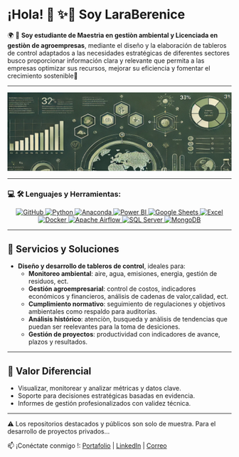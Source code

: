 # ¡Hola! 👋 ✨🔭 Soy LaraBerenice

🌍 🌱 **Soy estudiante de Maestrìa en gestiòn ambiental y Licenciada en gestiòn de agroempresas**, mediante el diseño y la elaboración de tableros de control adaptados a las necesidades estratégicas de diferentes sectores busco proporcionar información clara y relevante que permita a las empresas optimizar sus recursos, mejorar su eficiencia y fomentar el crecimiento sostenible🌱

---

<p align="center">
    <img src="https://github.com/LaraBerenice/Repo_Imagenes/blob/main/xx.png" alt="Imagen Principal" style="max-width: 100%; height: auto;">
</p>

---

### **💻 🛠 Lenguajes y Herramientas:**
<p align="center">
    <a href="https://github.com/LaraBerenice">
        <img src="https://github.com/user-attachments/assets/70bb8b8e-b3ce-48a3-ae6f-5c4cb1db8434" alt="GitHub" width="50" height="50">
    </a>
    <a href="https://www.python.org/">
        <img src="https://img.icons8.com/?size=80&id=13441&format=png&color=000000" alt="Python" width="50" height="50">
    </a>
    <a href="https://www.anaconda.com/">
        <img src="https://github.com/user-attachments/assets/da3b70cd-0db3-49db-9d32-b3a42853b53f" alt="Anaconda" width="50" height="50">
    </a>
    <a href="https://powerbi.microsoft.com/">
        <img src="https://img.icons8.com/?size=80&id=qYfwpsRXEcpc&format=png&color=000000" alt="Power BI" width="50" height="50">
    </a>
    <a href="https://www.google.com/sheets/about/">
        <img src="https://img.icons8.com/?size=80&id=30461&format=png&color=000000" alt="Google Sheets" width="50" height="50">
    </a>
    <a href="https://www.microsoft.com/en-us/microsoft-365/excel">
        <img src="https://img.icons8.com/?size=100&id=UECmBSgBOvPT&format=png&color=000000" alt="Excel" width="50" height="50">
    </a>
    <a href="https://www.docker.com/">
        <img src="https://img.icons8.com/?size=80&id=cdYUlRaag9G9&format=png&color=000000" alt="Docker" width="50" height="50">
    </a>
    <a href="https://airflow.apache.org/">
        <img src="https://github.com/user-attachments/assets/8ff6532e-81c5-4abc-bb0a-dea8e6cf0c79" alt="Apache Airflow" width="50" height="50">
    </a>
    <a href="https://www.microsoft.com/en-us/sql-server">
        <img src="https://img.icons8.com/?size=80&id=uOsDUfEtcu5S&format=png&color=000000" alt="SQL Server" width="50" height="50">
    </a>
    <a href="https://www.mongodb.com/">
        <img src="https://github.com/user-attachments/assets/404c6695-7ff9-421e-bf46-a3cb714f1521" alt="MongoDB" width="50" height="50">
    </a>
</p>

---

## 🚀 **Servicios y Soluciones**  

- **Diseño y desarrollo de tableros de control**, ideales para:  
  - **Monitoreo ambiental**: aire, agua, emisiones, energìa, gestión de residuos, ect.  
  - **Gestión agroempresarial**: control de costos, indicadores económicos y financieros, análisis de cadenas de valor,calidad, ect.
  - **Cumplimiento normativo**: seguimiento de regulaciones y objetivos ambientales como respaldo para auditorías.
  - **Análisis histórico**: atenciòn, busqueda y anàlisis de tendencias que puedan ser reelevantes para la toma de desiciones.
  - **Gestión de proyectos**: productividad con indicadores de avance, plazos y resultados.
---

## 🌟 **Valor Diferencial**  

- Visualizar, monitorear y analizar métricas y datos clave.
- Soporte para decisiones estratégicas basadas en evidencia.
- Informes de gestión profesionalizados con validez técnica.

---
⚠️ Los repositorios destacados y públicos son solo de muestra. Para el desarrollo de proyectos privados...

📫 ¡Conéctate conmigo !: 
[Portafolio](https://lara-berenice-ledesma-github-io.vercel.app/) | [LinkedIn](https://www.linkedin.com/in/laraberenice) | [Correo](lara.ledesma12345@gmail.com)


